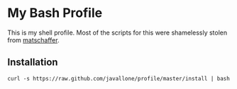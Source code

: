 My Bash Profile
===============

This is my shell profile. Most of the scripts for this were shamelessly stolen from [matschaffer](https://github.com/matschaffer/profile).

Installation
------------

    curl -s https://raw.github.com/javallone/profile/master/install | bash
